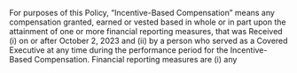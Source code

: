 For purposes of this Policy, “Incentive-Based Compensation” means any compensation
granted, earned or vested based in whole or in part upon the attainment of one or more
financial reporting measures, that was Received (i) on or after October 2, 2023 and (ii)
by  a  person  who  served  as  a  Covered  Executive  at  any  time  during  the  performance
period for the Incentive-Based Compensation. Financial reporting measures are (i) any